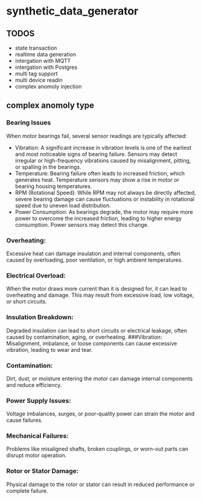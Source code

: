 # synthetic_data_generator
## TODOS
- state transaction
- realtime data generation
- intergation with MQTT
- intergation with Postgres
- multi tag support
- multi device readin
- complex anomoly injection 

## complex anomoly type

### Bearing Issues
When motor bearings fail, several sensor readings are typically affected:
- Vibration: A significant increase in vibration levels is one of the earliest and most noticeable signs of bearing failure. Sensors may detect irregular or high-frequency vibrations caused by misalignment, pitting, or spalling in the bearings.
- Temperature: Bearing failure often leads to increased friction, which generates heat. Temperature sensors may show a rise in motor or bearing housing temperatures.
- RPM (Rotational Speed): While RPM may not always be directly affected, severe bearing damage can cause fluctuations or instability in rotational speed due to uneven load distribution.
- Power Consumption: As bearings degrade, the motor may require more power to overcome the increased friction, leading to higher energy consumption. Power sensors may detect this change.

### Overheating: 
Excessive heat can damage insulation and internal components, often caused by overloading, poor ventilation, or high ambient temperatures.
### Electrical Overload: 
When the motor draws more current than it is designed for, it can lead to overheating and damage. This may result from excessive load, low voltage, or short circuits.

### Insulation Breakdown: 
Degraded insulation can lead to short circuits or electrical leakage, often caused by contamination, aging, or overheating.
###Vibration: 
Misalignment, imbalance, or loose components can cause excessive vibration, leading to wear and tear.
### Contamination: 
Dirt, dust, or moisture entering the motor can damage internal components and reduce efficiency.
### Power Supply Issues: 
Voltage imbalances, surges, or poor-quality power can strain the motor and cause failures.
### Mechanical Failures: 
Problems like misaligned shafts, broken couplings, or worn-out parts can disrupt motor operation.
### Rotor or Stator Damage: 
Physical damage to the rotor or stator can result in reduced performance or complete failure.